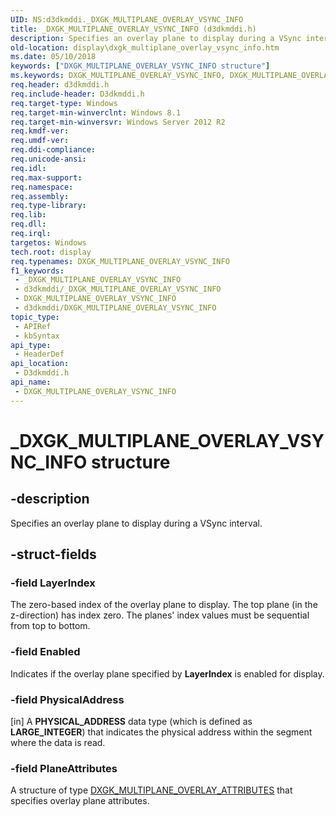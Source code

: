 ```yaml
---
UID: NS:d3dkmddi._DXGK_MULTIPLANE_OVERLAY_VSYNC_INFO
title: _DXGK_MULTIPLANE_OVERLAY_VSYNC_INFO (d3dkmddi.h)
description: Specifies an overlay plane to display during a VSync interval.
old-location: display\dxgk_multiplane_overlay_vsync_info.htm
ms.date: 05/10/2018
keywords: ["DXGK_MULTIPLANE_OVERLAY_VSYNC_INFO structure"]
ms.keywords: DXGK_MULTIPLANE_OVERLAY_VSYNC_INFO, DXGK_MULTIPLANE_OVERLAY_VSYNC_INFO structure [Display Devices], _DXGK_MULTIPLANE_OVERLAY_VSYNC_INFO, d3dkmddi/DXGK_MULTIPLANE_OVERLAY_VSYNC_INFO, display.dxgk_multiplane_overlay_vsync_info
req.header: d3dkmddi.h
req.include-header: D3dkmddi.h
req.target-type: Windows
req.target-min-winverclnt: Windows 8.1
req.target-min-winversvr: Windows Server 2012 R2
req.kmdf-ver: 
req.umdf-ver: 
req.ddi-compliance: 
req.unicode-ansi: 
req.idl: 
req.max-support: 
req.namespace: 
req.assembly: 
req.type-library: 
req.lib: 
req.dll: 
req.irql: 
targetos: Windows
tech.root: display
req.typenames: DXGK_MULTIPLANE_OVERLAY_VSYNC_INFO
f1_keywords:
 - _DXGK_MULTIPLANE_OVERLAY_VSYNC_INFO
 - d3dkmddi/_DXGK_MULTIPLANE_OVERLAY_VSYNC_INFO
 - DXGK_MULTIPLANE_OVERLAY_VSYNC_INFO
 - d3dkmddi/DXGK_MULTIPLANE_OVERLAY_VSYNC_INFO
topic_type:
 - APIRef
 - kbSyntax
api_type:
 - HeaderDef
api_location:
 - D3dkmddi.h
api_name:
 - DXGK_MULTIPLANE_OVERLAY_VSYNC_INFO
---
```


# _DXGK_MULTIPLANE_OVERLAY_VSYNC_INFO structure


## -description

Specifies an overlay plane to display during a VSync interval.

## -struct-fields

### -field LayerIndex

The zero-based index of the overlay plane to display. The top plane (in the z-direction) has index zero. The planes' index values must be sequential from top to bottom.

### -field Enabled

Indicates if the overlay plane specified by <b>LayerIndex</b> is enabled for display.

### -field PhysicalAddress

[in] A <b>PHYSICAL_ADDRESS</b> data type (which is defined as <b>LARGE_INTEGER</b>) that indicates the physical address within the segment where the data is read.

### -field PlaneAttributes

A structure of type <a href="/windows-hardware/drivers/ddi/d3dkmddi/ns-d3dkmddi-_dxgk_multiplane_overlay_attributes">DXGK_MULTIPLANE_OVERLAY_ATTRIBUTES</a>  that specifies overlay plane attributes.
